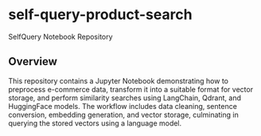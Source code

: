 # self-query-product-search

SelfQuery Notebook Repository
## Overview
This repository contains a Jupyter Notebook demonstrating how to preprocess e-commerce data, transform it into a suitable format for vector storage, and perform similarity searches using LangChain, Qdrant, and HuggingFace models. The workflow includes data cleaning, sentence conversion, embedding generation, and vector storage, culminating in querying the stored vectors using a language model.
